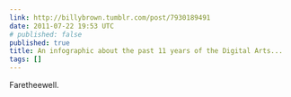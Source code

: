 ```yaml
---
link: http://billybrown.tumblr.com/post/7930189491
date: 2011-07-22 19:53 UTC
# published: false
published: true
title: An infographic about the past 11 years of the Digital Arts...
tags: []
---
```


Faretheewell.
